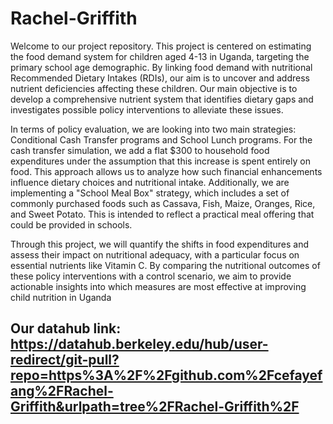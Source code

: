 # Rachel-Griffith
Welcome to our project repository. This project is centered on estimating the food demand system for children aged 4-13 in Uganda, targeting the primary school age demographic. By linking food demand with nutritional Recommended Dietary Intakes (RDIs), our aim is to uncover and address nutrient deficiencies affecting these children. Our main objective is to develop a comprehensive nutrient system that identifies dietary gaps and investigates possible policy interventions to alleviate these issues.

In terms of policy evaluation, we are looking into two main strategies: Conditional Cash Transfer programs and School Lunch programs. For the cash transfer simulation, we add a flat $300 to household food expenditures under the assumption that this increase is spent entirely on food. This approach allows us to analyze how such financial enhancements influence dietary choices and nutritional intake. Additionally, we are implementing a "School Meal Box" strategy, which includes a set of commonly purchased foods such as Cassava, Fish, Maize, Oranges, Rice, and Sweet Potato. This is intended to reflect a practical meal offering that could be provided in schools.

Through this project, we will quantify the shifts in food expenditures and assess their impact on nutritional adequacy, with a particular focus on essential nutrients like Vitamin C. By comparing the nutritional outcomes of these policy interventions with a control scenario, we aim to provide actionable insights into which measures are most effective at improving child nutrition in Uganda

## Our datahub link: https://datahub.berkeley.edu/hub/user-redirect/git-pull?repo=https%3A%2F%2Fgithub.com%2Fcefayefang%2FRachel-Griffith&urlpath=tree%2FRachel-Griffith%2F

